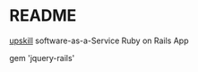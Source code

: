 # README

[upskill](http://upskillcourses.com) software-as-a-Service Ruby on Rails App

gem 'jquery-rails' 